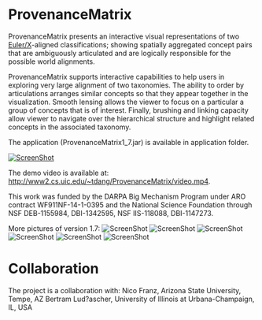 # ProvenanceMatrix
ProvenanceMatrix presents an interactive visual representations of two [Euler/X](https://github.com/EulerProject/EulerX)-aligned classifications; showing spatially aggregated concept pairs that are ambiguously articulated and are logically responsible for the possible world alignments. 

ProvenanceMatrix supports interactive capabilities to help users in exploring very large alignment of two taxonomies. The ability to order by articulations arranges similar concepts so that they appear together in the visualization. Smooth lensing allows the viewer to focus on a particular a group of concepts that is of interest. Finally, brushing and linking capacity allow viewer to navigate over the hierarchical structure and highlight related concepts in the associated taxonomy.

The application (ProvenanceMatrix1_7.jar) is available in application folder.

[![ScreenShot](http://www.cs.uic.edu/~tdang/PathwayMatrix/ProvenanceMatrix.png)](http://www2.cs.uic.edu/~tdang/ProvenanceMatrix/video.mp4)

The demo video is available at: http://www2.cs.uic.edu/~tdang/ProvenanceMatrix/video.mp4.

This work was funded by the DARPA Big Mechanism Program under ARO contract WF911NF-14-1-0395 and the National Science Foundation through NSF DEB-1155984, DBI-1342595, NSF IIS-118088, DBI-1147273.

More pictures of version 1.7:
![ScreenShot](http://www.cs.uic.edu/~tdang/ProvenanceMatrix/pic1.png)
![ScreenShot](http://www.cs.uic.edu/~tdang/ProvenanceMatrix/pic2.png)
![ScreenShot](http://www.cs.uic.edu/~tdang/ProvenanceMatrix/pic3.png)
![ScreenShot](http://www.cs.uic.edu/~tdang/ProvenanceMatrix/pic4.png)
![ScreenShot](http://www.cs.uic.edu/~tdang/ProvenanceMatrix/pic5.png)
![ScreenShot](http://www.cs.uic.edu/~tdang/ProvenanceMatrix/pic6.png)

# Collaboration
The project is a collaboration with:
Nico Franz, Arizona State University, Tempe, AZ
Bertram Lud?ascher, University of Illinois at Urbana-Champaign, IL, USA
